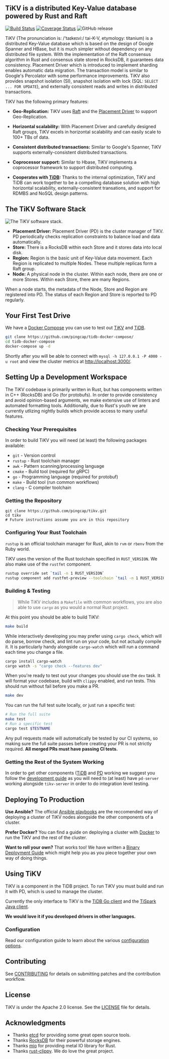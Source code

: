 ## TiKV is a distributed Key-Value database powered by Rust and Raft

[![Build Status](https://circleci.com/gh/pingcap/tikv.svg?style=shield&circle-token=36bab0a8e43edb0941b31c38557d2d9d0d58f708)](https://circleci.com/gh/pingcap/tikv) [![Coverage Status](https://coveralls.io/repos/github/pingcap/tikv/badge.svg?branch=master)](https://coveralls.io/github/pingcap/tikv) ![GitHub release](https://img.shields.io/github/release/pingcap/tikv.svg)

TiKV (The pronunciation is: /'taɪkeɪvi:/ tai-K-V, etymology: titanium) is a distributed Key-Value database which is based on the design of Google Spanner and HBase, but it is much simpler without dependency on any distributed file system. With the implementation of the Raft consensus algorithm in Rust and consensus state stored in RocksDB, it guarantees data consistency. Placement Driver which is introduced to implement sharding enables automatic data migration. The transaction model is similar to Google's Percolator with some performance improvements. TiKV also provides snapshot isolation (SI), snapshot isolation with lock (SQL: `SELECT ... FOR UPDATE`), and externally consistent reads and writes in distributed transactions.

TiKV has the following primary features:

- **Geo-Replication:** TiKV uses [Raft](http://raft.github.io/) and the [Placement Driver](https://github.com/pingcap/pd/) to support Geo-Replication.

- **Horizontal scalability:** With Placement Driver and carefully designed Raft groups, TiKV excels in horizontal scalability and can easily scale to 100+ TBs of data.

- **Consistent distributed transactions:** Similar to Google's Spanner, TiKV supports externally-consistent distributed transactions.

- **Coprocessor support:** Similar to Hbase, TiKV implements a coprocessor framework to support distributed computing.

- **Cooperates with [TiDB](https://github.com/pingcap/tidb):** Thanks to the internal optimization, TiKV and TiDB can work together to be a compelling database solution with high horizontal scalability, externally-consistent transations, and support for RDMBS and NoSQL design patterns.


## The TiKV Software Stack

![The TiKV software stack.](images/tikv_stack.png)

- **Placement Driver:** Placement Driver (PD) is the cluster manager of TiKV. PD periodically checks replication constraints to balance load and data automatically.
- **Store:** There is a RocksDB within each Store and it stores data into local disk.
- **Region:** Region is the basic unit of Key-Value data movement. Each Region is replicated to multiple Nodes. These multiple replicas form a Raft group.
- **Node:** A physical node in the cluster. Within each node, there are one or more Stores. Within each Store, there are many Regions.

When a node starts, the metadata of the Node, Store and Region are registered into PD. The status of each Region and Store is reported to PD regularly.


## Your First Test Drive

We have a [Docker Compose](https://github.com/pingcap/tidb-docker-compose/) you can use to test out [TiKV](https://github.com/pingcap/tikv) and [TiDB](https://github.com/pingcap/tidb).

```bash
git clone https://github.com/pingcap/tidb-docker-compose/
cd tidb-docker-compose
docker-compose up -d
```

Shortly after you will be able to connect with `mysql -h 127.0.0.1 -P 4000 -u root` and view the cluster metrics at [http://localhost:3000/](http://localhost:3000/).


## Setting Up a Development Workspace

The TiKV codebase is primarily written in Rust, but has components written in C++ (RocksDB) and Go (for protobufs). In order to provide consistency and avoid opinion-based arguments, we make extensive use of linters and automated formatting tools. Additionally, due to Rust's youth we are currently utlizing nightly builds which provide access to many useful features.

### Checking Your Prerequisites

In order to build TiKV you will need (at least) the following packages available:

* `git` - Version control
* `rustup` - Rust toolchain manager
* `awk` - Pattern scanning/processing language
* `cmake` - Build tool (required for gRPC)
* `go` - Programming language (required for protobuf)
* `make` - Build tool (run common workflows)
* `clang` - C compiler toolchain

### Getting the Repository

```
git clone https://github.com/pingcap/tikv.git
cd tikv
# Future instructions assume you are in this repository
```

### Configuring Your Rust Toolchain

`rustup` is an official toolchain manager for Rust, akin to `rvm` or `rbenv` from the Ruby world.

TiKV uses the version of the Rust toolchain specified in `RUST_VERSION`. We also make use of the `rustfmt` component.

```bash
rustup override set `tail -n 1 RUST_VERSION`
rustup component add rustfmt-preview --toolchain `tail -n 1 RUST_VERSION`
```

### Building & Testing

> While TiKV includes a `Makefile` with common workflows, you are also able to use `cargo` as you would a normal Rust project.

At this point you should be able to build TiKV:

```bash
make build
```

While interactively developing you may prefer using `cargo check`, which will do parse, borrow check, and lint run on your code, but not actually compile it. It is particularly handy alongside `cargo-watch` which will run a command each time you change a file.

```bash
cargo install cargo-watch
cargo watch -s "cargo check --features dev"
```

When you're ready to test out your changes you should use the `dev` task. It will format your codebase, build with `clippy` enabled, and run tests. This should run without fail before you make a PR.

```bash
make dev
```

You can run the full test suite locally, or just run a specific test:

```bash
# Run the full suite
make test
# Run a specific test
cargo test $TESTNAME
```

Any pull requests made will automatically be tested by our CI systems, so making sure the full suite passes before creating your PR is not strictly required. **All merged PRs must have passing CI tests.**

### Getting the Rest of the System Working

In order to get other components ([TiDB](https://github.com/pingcap/tidb) and [PD](https://github.com/pingcap/pd) working we suggest you follow the [development guide](https://github.com/pingcap/docs/blob/master/dev-guide/development.md) as you will need to (at least) have `pd-server` working alongside `tikv-server` in order to do integration level testing.

## Deploying To Production

**Use Ansible?** The official [Ansible playbooks](https://github.com/pingcap/tidb-ansible) are the reccomended way of deploying a cluster of TiKV nodes alongside the other components of a cluster.

**Prefer Docker?** You can find a guide on deploying a cluster with [Docker](https://github.com/pingcap/docs/blob/master/op-guide/docker-deployment.md) to run the TiKV and the rest of the cluster.

**Want to roll your own?** That works too! We have written a [Binary Deployment Guide](https://github.com/pingcap/docs/blob/master/op-guide/binary-deployment.md) which might help you as you piece together your own way of doing things.


## Using TiKV

TiKV is a component in the TiDB project. To run TiKV you must build and run it with PD, which is used to manage the cluster.

Currently the only interface to TiKV is the [TiDB Go client](https://github.com/pingcap/tidb/tree/master/store/tikv) and the [TiSpark Java client](https://github.com/pingcap/tispark/tree/master/tikv-client/src/main/java/com/pingcap/tikv).

**We would love it if you developed drivers in other languages.**


### Configuration

Read our configuration guide to learn about the various [configuration options](https://github.com/pingcap/docs/blob/master/op-guide/configuration.md).


## Contributing

See [CONTRIBUTING](./CONTRIBUTING.md) for details on submitting patches and the contribution workflow.


## License

TiKV is under the Apache 2.0 license. See the [LICENSE](./LICENSE) file for details.


## Acknowledgments

- Thanks [etcd](https://github.com/coreos/etcd) for providing some great open source tools.
- Thanks [RocksDB](https://github.com/facebook/rocksdb) for their powerful storage engines.
- Thanks [mio](https://github.com/carllerche/mio) for providing metal IO library for Rust.
- Thanks [rust-clippy](https://github.com/Manishearth/rust-clippy). We do love the great project.
